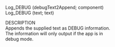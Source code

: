 ﻿   Log_DEBUG (debugText2Append; component)     Log_DEBUG (text; text)          DESCRIPTION       Appends the supplied text as DEBUG information.       The information will only output if the app is in       debug mode.      